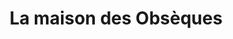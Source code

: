 ---
title: "La maison des Obsèques"
url: /mareuil-les-meaux/la-maison-des-obseques/
shop: Bestattungen
---